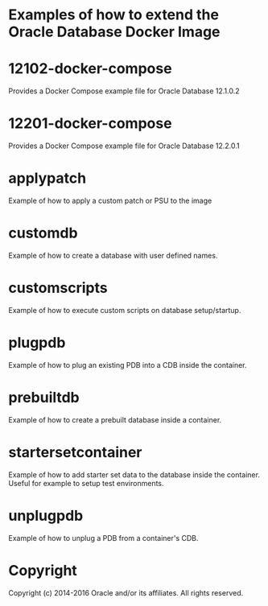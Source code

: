 Examples of how to extend the Oracle Database Docker Image
================================
# 12102-docker-compose
Provides a Docker Compose example file for Oracle Database 12.1.0.2

# 12201-docker-compose
Provides a Docker Compose example file for Oracle Database 12.2.0.1

# applypatch
Example of how to apply a custom patch or PSU to the image

# customdb
Example of how to create a database with user defined names.

# customscripts
Example of how to execute custom scripts on database setup/startup.

# plugpdb
Example of how to plug an existing PDB into a CDB inside the container.

# prebuiltdb
Example of how to create a prebuilt database inside a container.

# startersetcontainer
Example of how to add starter set data to the database inside the container.
Useful for example to setup test environments.

# unplugpdb
Example of how to unplug a PDB from a container's CDB.

# Copyright
Copyright (c) 2014-2016 Oracle and/or its affiliates. All rights reserved.
